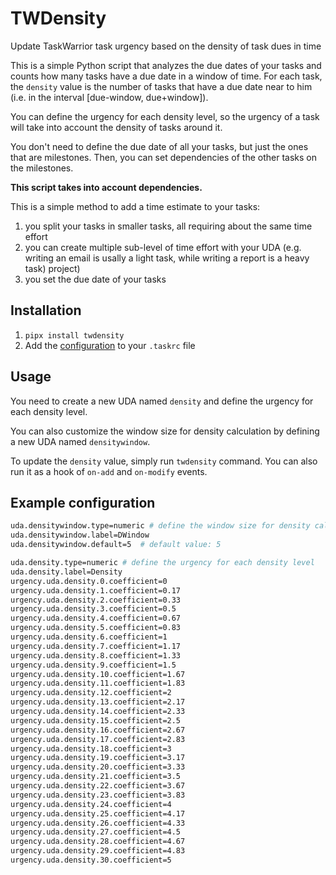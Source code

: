 # TWDensity

Update TaskWarrior task urgency based on the density of task dues in time

This is a simple Python script that analyzes the due dates of your tasks and counts how
many tasks have a due date in a window of time. For each task, the `density` value is
the number of tasks that have a due date near to him (i.e. in the interval [due-window, due+window]).

You can define the urgency for each density level, so the urgency of a task will
take into account the density of tasks around it.

You don't need to define the due date of all your tasks, but just the ones that are
milestones. Then, you can set dependencies of the other tasks on the milestones.

**This script takes into account dependencies.**

This is a simple method to add a time estimate to your tasks:

1. you split your tasks in smaller tasks, all requiring about the same time effort
2. you can create multiple sub-level of time effort with your UDA (e.g. writing an email
   is usally a light task, while writing a report is a heavy task)
   project)
3. you set the due date of your tasks

## Installation

1. `pipx install twdensity`
2. Add the [configuration](#example-configuration) to your `.taskrc` file

## Usage

You need to create a new UDA named `density` and define the urgency for each density
level.

You can also customize the window size for density calculation by defining a new UDA
named `densitywindow`.

To update the `density` value, simply run `twdensity` command. You can also run it as a
hook of `on-add` and `on-modify` events.

## Example configuration

```sh
uda.densitywindow.type=numeric # define the window size for density calculation
uda.densitywindow.label=DWindow
uda.densitywindow.default=5  # default value: 5

uda.density.type=numeric # define the urgency for each density level
uda.density.label=Density
urgency.uda.density.0.coefficient=0
urgency.uda.density.1.coefficient=0.17
urgency.uda.density.2.coefficient=0.33
urgency.uda.density.3.coefficient=0.5
urgency.uda.density.4.coefficient=0.67
urgency.uda.density.5.coefficient=0.83
urgency.uda.density.6.coefficient=1
urgency.uda.density.7.coefficient=1.17
urgency.uda.density.8.coefficient=1.33
urgency.uda.density.9.coefficient=1.5
urgency.uda.density.10.coefficient=1.67
urgency.uda.density.11.coefficient=1.83
urgency.uda.density.12.coefficient=2
urgency.uda.density.13.coefficient=2.17
urgency.uda.density.14.coefficient=2.33
urgency.uda.density.15.coefficient=2.5
urgency.uda.density.16.coefficient=2.67
urgency.uda.density.17.coefficient=2.83
urgency.uda.density.18.coefficient=3
urgency.uda.density.19.coefficient=3.17
urgency.uda.density.20.coefficient=3.33
urgency.uda.density.21.coefficient=3.5
urgency.uda.density.22.coefficient=3.67
urgency.uda.density.23.coefficient=3.83
urgency.uda.density.24.coefficient=4
urgency.uda.density.25.coefficient=4.17
urgency.uda.density.26.coefficient=4.33
urgency.uda.density.27.coefficient=4.5
urgency.uda.density.28.coefficient=4.67
urgency.uda.density.29.coefficient=4.83
urgency.uda.density.30.coefficient=5
```
